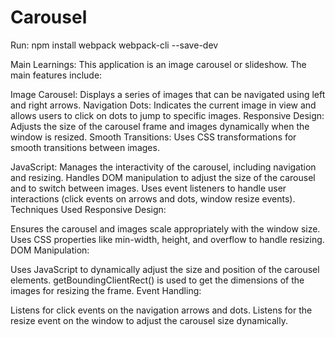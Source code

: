 # Carousel

Run: npm install webpack webpack-cli --save-dev

Main Learnings:
This application is an image carousel or slideshow. 
The main features include:

Image Carousel: Displays a series of images that can be navigated using left and right arrows.
Navigation Dots: Indicates the current image in view and allows users to click on dots to jump to specific images.
Responsive Design: Adjusts the size of the carousel frame and images dynamically when the window is resized.
Smooth Transitions: Uses CSS transformations for smooth transitions between images.


JavaScript:
Manages the interactivity of the carousel, including navigation and resizing.
Handles DOM manipulation to adjust the size of the carousel and to switch between images.
Uses event listeners to handle user interactions (click events on arrows and dots, window resize events).
Techniques Used
Responsive Design:

Ensures the carousel and images scale appropriately with the window size.
Uses CSS properties like min-width, height, and overflow to handle resizing.
DOM Manipulation:

Uses JavaScript to dynamically adjust the size and position of the carousel elements.
getBoundingClientRect() is used to get the dimensions of the images for resizing the frame.
Event Handling:

Listens for click events on the navigation arrows and dots.
Listens for the resize event on the window to adjust the carousel size dynamically.


